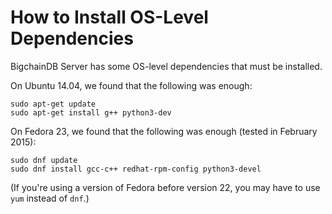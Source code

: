 # How to Install OS-Level Dependencies

BigchainDB Server has some OS-level dependencies that must be installed.

On Ubuntu 14.04, we found that the following was enough:
```text
sudo apt-get update
sudo apt-get install g++ python3-dev
```

On Fedora 23, we found that the following was enough (tested in February 2015):
```text
sudo dnf update
sudo dnf install gcc-c++ redhat-rpm-config python3-devel
```

(If you're using a version of Fedora before version 22, you may have to use `yum` instead of `dnf`.)
